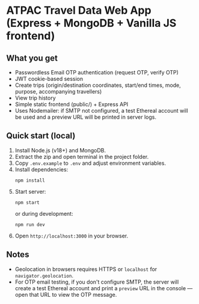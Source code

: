 # ATPAC Travel Data Web App (Express + MongoDB + Vanilla JS frontend)

## What you get
- Passwordless Email OTP authentication (request OTP, verify OTP)
- JWT cookie-based session
- Create trips (origin/destination coordinates, start/end times, mode, purpose, accompanying travellers)
- View trip history
- Simple static frontend (public/) + Express API
- Uses Nodemailer: if SMTP not configured, a test Ethereal account will be used and a preview URL will be printed in server logs.

## Quick start (local)
1. Install Node.js (v18+) and MongoDB.
2. Extract the zip and open terminal in the project folder.
3. Copy `.env.example` to `.env` and adjust environment variables.
4. Install dependencies:
   ```
   npm install
   ```
5. Start server:
   ```
   npm start
   ```
   or during development:
   ```
   npm run dev
   ```
6. Open `http://localhost:3000` in your browser.

## Notes
- Geolocation in browsers requires HTTPS or `localhost` for `navigator.geolocation`.
- For OTP email testing, if you don't configure SMTP, the server will create a test Ethereal account and print a `preview` URL in the console — open that URL to view the OTP message.
